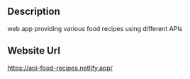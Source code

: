 Description
-----------------------------
web app providing various food recipes using different APIs

Website Url
-----------------------------
https://api-food-recipes.netlify.app/
